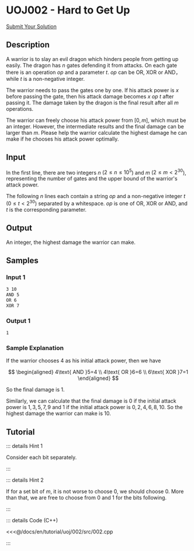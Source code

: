 # UOJ002 - Hard to Get Up

[Submit Your Solution](http://uoj.ac/problem/2)

## Description

A warrior is to slay an evil dragon which hinders people from getting up easily. The dragon has $n$ gates defending it from attacks. On each gate there is an operation $op$ and a parameter $t$. $op$ can be $\text{OR}$, $\text{XOR}$ or $\text{AND}$，while $t$ is a non-negative integer. 

The warrior needs to pass the gates one by one. If his attack power is $x$ before passing the gate, then his attack damage becomes $x\ op\ t$ after passing it. The damage taken by the dragon is the final result after all $m$ operations.

The warrior can freely choose his attack power from $[0,m]$, which must be an integer. However, the intermediate results and the final damage can be larger than $m$. Please help the warrior calculate the highest damage he can make if he chooses his attack power optimally.

## Input

In the first line, there are two integers $n$ ($2\leq n\leq10^5$) and $m$ ($2\leq m<2^{30}$), representing the number of gates and the upper bound of the warrior's attack power.

The following $n$ lines each contain a string $op$ and a non-negative integer $t$ ($0\leq t<2^{30}$) separated by a whitespace. $op$ is one of $\text{OR}$, $\text{XOR}$ or $\text{AND}$, and $t$ is the corresponding parameter.

## Output

An integer, the highest damage the warrior can make.

## Samples

### Input 1

```txt
3 10
AND 5
OR 6
XOR 7
```

### Output 1

```txt
1
```

### Sample Explanation

If the warrior chooses $4$ as his initial attack power, then we have 

$$
\begin{aligned}
4\text{ AND }5=4 \\
4\text{ OR }6=6 \\
6\text{ XOR }7=1
\end{aligned}
$$

So the final damage is $1$.

Similarly, we can calculate that the final damage is $0$ if the initial attack power is $1,3,5,7,9$ and $1$ if the initial attack power is $0,2,4,6,8,10$. So the highest damage the warrior can make is $10$.

## Tutorial

::: details Hint 1

Consider each bit separately.

:::

::: details Hint 2

If for a set bit of $m$, it is not worse to choose $0$, we should choose $0$. More than that, we are free to choose from $0$ and $1$ for the bits following. 

:::

::: details Code (C++)

<<<@/docs/en/tutorial/uoj/002/src/002.cpp

:::

<Utterances />
